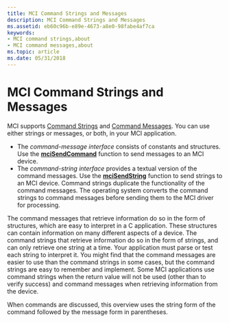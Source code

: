 ```yaml
---
title: MCI Command Strings and Messages
description: MCI Command Strings and Messages
ms.assetid: eb60c96b-e89e-4673-a8e0-98fabe4af7ca
keywords:
- MCI command strings,about
- MCI command messages,about
ms.topic: article
ms.date: 05/31/2018
---
```


# MCI Command Strings and Messages

MCI supports [Command Strings](command-strings.md) and [Command Messages](command-messages.md). You can use either strings or messages, or both, in your MCI application.

-   The *command-message interface* consists of constants and structures. Use the [**mciSendCommand**](https://msdn.microsoft.com/en-us/library/Dd757160(v=VS.85).aspx) function to send messages to an MCI device.
-   The *command-string interface* provides a textual version of the command messages. Use the [**mciSendString**](https://msdn.microsoft.com/en-us/library/Dd757161(v=VS.85).aspx) function to send strings to an MCI device. Command strings duplicate the functionality of the command messages. The operating system converts the command strings to command messages before sending them to the MCI driver for processing.

The command messages that retrieve information do so in the form of structures, which are easy to interpret in a C application. These structures can contain information on many different aspects of a device. The command strings that retrieve information do so in the form of strings, and can only retrieve one string at a time. Your application must parse or test each string to interpret it. You might find that the command messages are easier to use than the command strings in some cases, but the command strings are easy to remember and implement. Some MCI applications use command strings when the return value will not be used (other than to verify success) and command messages when retrieving information from the device.

When commands are discussed, this overview uses the string form of the command followed by the message form in parentheses.

 

 




